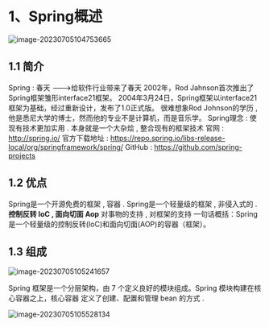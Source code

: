 # 1、Spring概述



![image-20230705104753665](E:\500-归档\Java\java框架\panda\Spring\images\image-20230705104753665.png)

## 1.1 简介
Spring : 春天 --->给软件行业带来了春天
2002年，Rod Jahnson首次推出了Spring框架雏形interface21框架。
2004年3月24日，Spring框架以interface21框架为基础，经过重新设计，发布了1.0正式版。
很难想象Rod Johnson的学历 , 他是悉尼大学的博士，然而他的专业不是计算机，而是音乐学。
Spring理念 : 使现有技术更加实用 . 本身就是一个大杂烩 , 整合现有的框架技术
官网 : http://spring.io/
官方下载地址 : https://repo.spring.io/libs-release-local/org/springframework/spring/
GitHub : https://github.com/spring-projects

## 1.2 优点

Spring是一个开源免费的框架 , 容器 .
Spring是一个轻量级的框架 , 非侵入式的 .
**控制反转 IoC , 面向切面 Aop**
对事物的支持 , 对框架的支持
一句话概括：Spring是一个轻量级的控制反转(IoC)和面向切面(AOP)的容器（框架）。

## 1.3 组成

![image-20230705105241657](E:\500-归档\Java\java框架\panda\Spring\images\image-20230705105241657.png)



Spring 框架是一个分层架构，由 7 个定义良好的模块组成。Spring 模块构建在核心容器之上，核心容器
定义了创建、配置和管理 bean 的方式 .

![image-20230705105528134](E:\500-归档\Java\java框架\panda\Spring\images\image-20230705105528134.png)